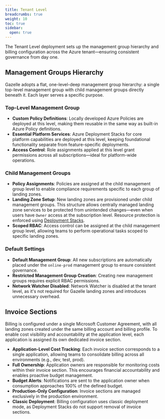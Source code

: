 ```yaml
---
title: Tenant Level
breadcrumbs: true
weight: 10
toc: true
sidebar:
  open: true
---
```


The Tenant Level deployment sets up the management group hierarchy and billing configuration across the Azure tenant—ensuring consistent governance from day one.

## Management Groups Hierarchy

Gazelle adopts a flat, one-level-deep management group hierarchy: a single top-level management group with child management groups directly beneath it. Each layer serves a specific purpose.

### Top-Level Management Group

- **Custom Policy Definitions**: Locally developed Azure Policies are deployed at this level, making them reusable in the same way as built-in Azure Policy definitions.
- **Essential Platform Services**: Azure Deployment Stacks for core platform capabilities are deployed at this level, keeping foundational functionality separate from feature-specific deployments.
- **Access Control**: Role assignments applied at this level grant permissions across all subscriptions—ideal for platform-wide operations.

### Child Management Groups

- **Policy Assignments**: Policies are assigned at the child management group level to enable compliance requirements specific to each group of landing zones.
- **Landing Zone Setup**: New landing zones are provisioned under child management groups. This structure allows centrally managed landing zone services to be protected from unintended changes—even when users have `Owner` access at the subscription level. Resource protection is enforced using [Deployment Stacks](https://learn.microsoft.com/en-us/azure/azure-resource-manager/bicep/deployment-stacks?tabs=azure-powershell#protect-managed-resources).
- **Scoped RBAC**: Access control can be assigned at the child management group level, allowing teams to perform operational tasks scoped to specific landing zones.


### Default Settings

- **Default Management Group**: All new subscriptions are automatically placed under the `online-prod` management group to ensure consistent governance.
- **Restricted Management Group Creation**: Creating new management groups requires explicit RBAC permissions.
- **Network Watcher Disabled**: Network Watcher is disabled at the tenant level, as it's not required for Gazelle landing zones and introduces unnecessary overhead.

## Invoice Sections

Billing is configured under a single Microsoft Customer Agreement, with all landing zones created under the same billing account and billing profile. To enable cost visibility and accountability at the application level, each application is assigned its own dedicated invoice section.

- **Application-Level Cost Tracking**: Each invoice section corresponds to a single application, allowing teams to consolidate billing across all environments (e.g., dev, test, prod).
- **Full Ownership**: Application owners are responsible for monitoring costs within their invoice section. This encourages financial accountability and enables proactive budget management.
- **Budget Alerts**: Notifications are sent to the application owner when consumption approaches 100% of the defined budget.
- **Production-Only Configuration**: Invoice sections are managed exclusively in the production environment. 
- **Classic Deployment**: Billing configuration uses classic deployment mode, as Deployment Stacks do not support removal of invoice sections.


